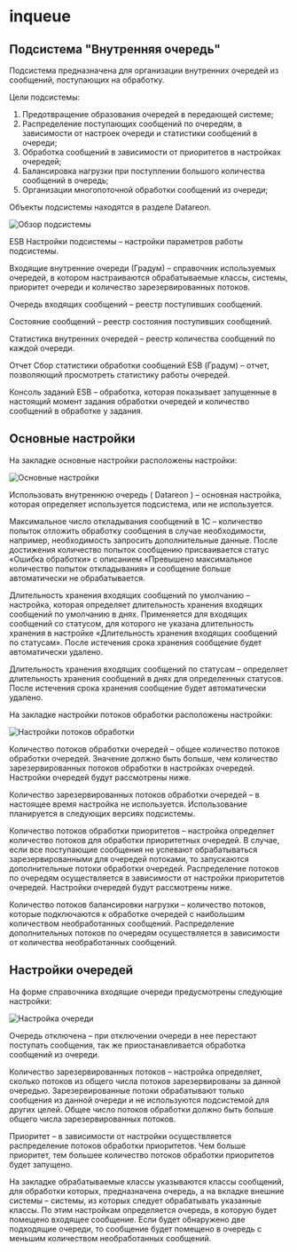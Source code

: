# inqueue

## Подсистема "Внутренняя очередь"

Подсистема предназначена для организации внутренних очередей из сообщений, поступающих на обработку.

Цели подсистемы:

1. Предотвращение образования очередей в передающей системе;
1. Распределение поступающих сообщений по очередям, в зависимости от настроек очереди и статистики сообщений в очереди;
1. Обработка сообщений в зависимости от приоритетов в настройках очередей;
1. Балансировка нагрузки при поступлении большого количества сообщений в очередь;
1. Организации многопоточной обработки сообщений из очереди;

Объекты подсистемы находятся в разделе Datareon.

![Обзор подсистемы](Aspose.Words.2943f85b-ad58-4d22-91f3-87e0a1bd84e6.001.png)

ESB Настройки подсистемы – настройки параметров работы подсистемы.

Входящие внутренние очереди (Градум) – справочник используемых очередей, в котором настраиваются обрабатываемые классы, системы, приоритет очереди и количество зарезервированных потоков.

Очередь входящих сообщений – реестр поступивших сообщений.

Состояние сообщений – реестр состояния поступивших сообщений.

Статистика внутренних очередей – реестр количества сообщений по каждой очереди.

Отчет Сбор статистики обработки сообщений ESB (Градум) – отчет, позволяющий просмотреть статистику работы очередей.

Консоль заданий ESB – обработка, которая показывает запущенные в настоящий момент задания обработки очередей и количество сообщений в обработке у задания.

## Основные настройки

На закладке основные настройки расположены настройки:

![Основные настройки](Aspose.Words.2943f85b-ad58-4d22-91f3-87e0a1bd84e6.002.png)

Использовать внутреннюю очередь ( Datareon ) – основная настройка, которая определяет используется подсистема, или не используется.

Максимальное число откладывания сообщений в 1С – количество попыток отложить обработку сообщения в случае необходимости, например, необходимость запросить дополнительные данные. После достижения количество попыток сообщению присваивается статус «Ошибка обработки» с описанием «Превышено максимальное количество попыток откладывания» и сообщение больше автоматически не обрабатывается.

Длительность хранения входящих сообщений по умолчанию – настройка, которая определяет длительность хранения входящих сообщений по умолчанию в днях. Применяется для входящих сообщений со статусом, для которого не указана длительность хранения в настройке «Длительность хранения входящих сообщений по статусам». После истечения срока хранения сообщение будет автоматически удалено.

Длительность хранения входящих сообщений по статусам – определяет длительность хранения сообщений в днях для определенных статусов. После истечения срока хранения сообщение будет автоматически удалено.

На закладке настройки потоков обработки расположены настройки:

![Настройки потоков обработки](Aspose.Words.2943f85b-ad58-4d22-91f3-87e0a1bd84e6.003.png)

Количество потоков обработки очередей – общее количество потоков обработки очередей. Значение должно быть больше, чем количество зарезервированных потоков обработки в настройках очередей. Настройки очередей будут рассмотрены ниже.

Количество зарезервированных потоков обработки очередей – в настоящее время настройка не используется. Использование планируется в следующих версиях подсистемы.

Количество потоков обработки приоритетов – настройка определяет количество потоков для обработки приоритетных очередей. В случае, если все поступающие сообщения не успевают обрабатываться зарезервированными для очередей потоками, то запускаются дополнительные потоки обработки очередей. Распределение потоков по очередям осуществляется в зависимости от настройки приоритетов очередей. Настройки очередей будут рассмотрены ниже.

Количество потоков балансировки нагрузки – количество потоков, которые подключаются к обработке очередей с наибольшим количеством необработанных сообщений. Распределение дополнительных потоков по очередям осуществляется в зависимости от количества необработанных сообщений.

## Настройки очередей

На форме справочника входящие очереди предусмотрены следующие настройки:

![Настройка очереди](Aspose.Words.2943f85b-ad58-4d22-91f3-87e0a1bd84e6.004.png)

Очередь отключена – при отключении очереди в нее перестают поступать сообщения, так же приостанавливается обработка сообщений из очереди.

Количество зарезервированных потоков – настройка определяет, сколько потоков из общего числа потоков зарезервированы за данной очередью. Зарезервированные потоки обрабатывают только сообщения из данной очереди и не используются подсистемой для других целей. Общее число потоков обработки должно быть больше общего числа зарезервированных потоков.

Приоритет – в зависимости от настройки осуществляется распределение потоков обработки приоритетов. Чем больше приоритет, тем большее количество потоков обработки приоритетов будет запущено.

На закладке обрабатываемые классы указываются классы сообщений, для обработки которых, предназначена очередь, а на вкладке внешние системы – системы, из которых следует обрабатывать указанные классы. По этим настройкам определяется очередь, в которую будет помещено входящее сообщение. Если будет обнаружено две подходящие очереди, то сообщение будет помещено в очередь с меньшим количеством необработанных сообщений.
